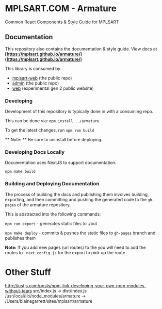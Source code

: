 # MPLSART.COM - Armature
Common React Components & Style Guide for MPLSART


## Documentation
This repository also contains the documentation & style guide. View docs at **[https://mplsart.github.io/armature/](https://mplsart.github.io/armature/)**

This library is consumed by:
* [mplsart-web](https://github.com/blainegarrett/mplsart-web) (the public repo)
* [admin](https://github.com/blainegarrett/mplsart-admin) (the public repo)
* [web](https://github.com/mplsart/web) (experimental gen 2 public website)

### Developing
Development of this repository is typically done in  with a consuming repo.

This can be done via:
`npm install ../armature`

To get the latest changes, run `npm run build`

** Note: ** Be sure to uninstall before deploying.


### Developing Docs Locally
Documentation uses NextJS to support documentation.

`npm make build`

### Building and Deploying Documentation
The process of building the docs and publishing them involves building, exporting, and then committing and pushing the generated code to the `gh-pages` of the armature repository.

This is abstracted into the following commands:

`npm run export` - generates static files to ./out

`npm make deploy` - commits & pushes the static files to `gh-pages` branch and publishes them

**Note:** If you add new pages (url routes) to the you will need to add the routes to `.next.config.js` for the export to pick up the route

# Other Stuff
http://justjs.com/posts/npm-link-developing-your-own-npm-modules-without-tears
src/index.js -> dist/index.js
/usr/local/lib/node_modules/armature -> /Users/blainegarrett/sites/mplsart/armature


